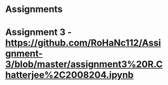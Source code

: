 # Assignments
# Assignment 3 - https://github.com/RoHaNc112/Assignment-3/blob/master/assignment3%20R.Chatterjee%2C2008204.ipynb
